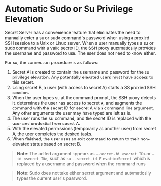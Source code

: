 [title]: # (Automatic Sudo or Su Privilege Elevation)
[tags]: # (Sudo or Su Elevation,SSH proxy,Unix, root account)
[priority]: # (1000)

# Automatic Sudo or Su Privilege Elevation

Secret Server has a convenience feature that eliminates the need to manually enter a su or sudo command's password when using a proxied SSH session to a Unix or Linux server. When a user manually types a su or sudo command with a valid secret ID, the SSH proxy automatically provides the username and password to use. The user does not need to know either.

For su, the connection procedure is as follows:

1. Secret A is created to contain the username and password for the su privilege elevation. Any potentially elevated users must have access to this secret. 
1. Using secret B, a user (with access to secret A) starts a SS proxied SSH session.
1. When the user types su at the command prompt, the SSH proxy detects it, determines the user has access to secret A, and augments the command with the secret ID for secret A via a command line argument. Any other arguments the user may have typed are left as is. 
1. The user runs the su command, and the secret ID is replaced with the user and credential from secret A. 
1. With the elevated permissions (temporarily as another user) from secret A, the user completes the desired tasks.
1. When finished, the user uses an exit command to return to their non-elevated status based on secret B.

> **Note:** The added argument appears as `–-secret-id <secret ID>` or `–id <secret ID>`, such as `su --secret-id ElevationSecret`, which is replaced by a username and password when the command runs.

> **Note:** Sudo does not take either secret argument and automatically types the current user's password.


